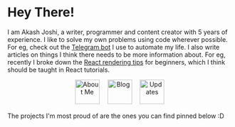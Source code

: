 # Hey There!

I am Akash Joshi, a writer, programmer and content creator with 5 years of experience. I like to solve my own problems using code wherever possible. For eg, check out the [Telegram bot](https://github.com/akash-joshi/madulus) I use to automate my life. I also write articles on things I think there needs to be more information about. For eg, recently I broke down the [React rendering tips](https://thewriting.dev/revisiting-react-rendering/) for beginners, which I think should be taught in React tutorials.

<p align="center">
  <a href="https://thewriting.dev/about"><img src='https://github.com/pavanjadhaw/pavanjadhaw/raw/master/me.svg?sanitize=true' alt="About Me" title="About Me" height='55px'/></a>　
  <a href="https://thewriting.dev"><img src='https://github.com/pavanjadhaw/pavanjadhaw/raw/master/blog.svg?sanitize=true' alt="Blog" title="Blog" height='55px'/></a>　
  <a href="https://twitter.com/thewritingdev"><img src='https://github.com/pavanjadhaw/pavanjadhaw/raw/master/updates.svg?sanitize=true' alt="Updates" title="Updates" height='55px'/></a>　
</p>

The projects I'm most proud of are the ones you can find pinned below :D

